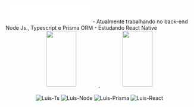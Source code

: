 <img src="header.svg" alt="Header">
- Atualmente trabalhando no back-end Node Js., Typescript e Prisma ORM
- Estudando React Native

<div align="center">
  <a href="https://github.com/luis-procopio">
    <img height="150em" width="40%" src="https://github-readme-stats.vercel.app/api?username=luis-procopio&count_private=true&include_all_commits=true&show_icons=true&theme=dracula&hide_border=false&show_owner=true"/>
    <img height="150em" width="40%" src="https://github-readme-stats.vercel.app/api/top-langs/?username=luis-procopio&theme=dracula&hide_border=false&&layout=compact"/>
  </a>
</div>
 
 <div align="center" valign="top"><br>
  <img align="center" alt="Luis-Ts" height="30" width="40" src="https://cdn.jsdelivr.net/gh/devicons/devicon/icons/typescript/typescript-original.svg" />
  <img align="center" alt="Luis-Node" height="30" width="40" src="https://cdn.jsdelivr.net/gh/devicons/devicon/icons/nodejs/nodejs-original.svg" />
  <img align="center" alt="Luis-Prisma" height="30" width="35" src="https://user-images.githubusercontent.com/108732662/220519454-a2a0001b-b173-427f-83da-1506b0eabbe2.png" />
  <img align="center" alt="Luis-React" height="30" width="40" src="https://cdn.jsdelivr.net/gh/devicons/devicon/icons/react/react-original.svg" />
 </div>
 
 

